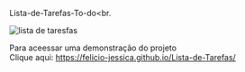 Lista-de-Tarefas-To-do<br.

![lista de taresfas](https://user-images.githubusercontent.com/63489212/235808966-d58ec4c3-da71-45b6-a8a6-4b77789f6b53.png)<br>

Para  aceessar uma demonstração do projeto<br/>
Clique aqui: https://felicio-jessica.github.io/Lista-de-Tarefas/
